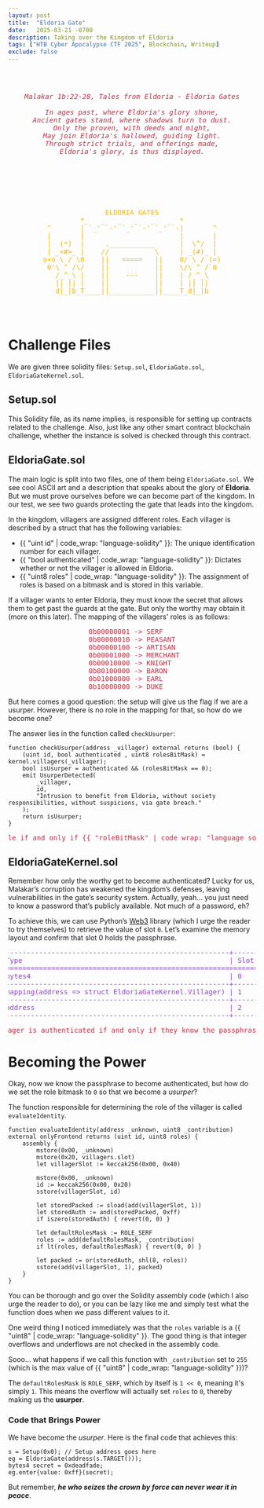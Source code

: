 ```yaml
---
layout: post
title:  "Eldoria Gate"
date:   2025-03-21 -0700
description: Taking over the Kingdom of Eldoria
tags: ["HTB Cyber Apocalypse CTF 2025", Blockchain, Writeup]
exclude: false
---
```




<pre>
  <pre style="text-align: center; border: none; color: #C72C41">
      <em>
Malakar 1b:22-28, Tales from Eldoria - Eldoria Gates

In ages past, where Eldoria's glory shone,
Ancient gates stand, where shadows turn to dust.
Only the proven, with deeds and might,
May join Eldoria's hallowed, guiding light.
Through strict trials, and offerings made,
Eldoria's glory, is thus displayed.
      </em>
  </pre>
  <div style="display: flex; justify-content: center;">
    <pre style="border: none; color: #F7B300">
               ELDORIA GATES      
         *_   _   _   _   _   _  *
 ^       | `_' `-' `_' `-' `_' `-|       ^ 
 |       |                       |       |
 |  (*)  |     .___________      |  \^/  |
 | _<#>_ |    //           \     | _(#)_ |
o+o \ / \0    ||   =====   ||    0/ \ / (=)
 0'\ ^ /\/    ||           ||    \/\ ^ /`0
   /_^_\ |    ||    ---    ||    | /_^_\
   || || |    ||           ||    | || ||
   d|_|b_T____||___________||____T_d|_|b
    </pre>
  </div>
</pre>

# Challenge Files

We are given three solidity files: `Setup.sol`, `EldoriaGate.sol`, `EldoriaGateKernel.sol`.

## Setup.sol
This Solidity file, as its name implies, is responsible for setting up contracts related to the challenge. Also, just like any other smart contract blockchain challenge, whether the instance is solved is checked through this contract.

## EldoriaGate.sol

The main logic is split into two files, one of them being `EldoriaGate.sol`. We see cool ASCII art and a description that speaks about the glory of **Eldoria**. But we must prove ourselves before we can become part of the kingdom. In our test, we see two guards protecting the gate that leads into the kingdom.

In the kingdom, villagers are assigned different roles. Each villager is described by a struct that has the following variables:

- {{ "uint id" | code_wrap: "language-solidity" }}: The unique identification number for each villager.
- {{ "bool authenticated" | code_wrap: "language-solidity" }}: Dictates whether or not the villager is allowed in Eldoria.
- {{ "uint8 roles" | code_wrap: "language-solidity" }}: The assignment of roles is based on a bitmask and is stored in this variable.

If a villager wants to enter Eldoria, they must know the secret that allows them to get past the guards at the gate. But only the worthy may obtain it (more on this later). The mapping of the villagers' roles is as follows:

<div >
<pre style="color: #C72C41; display: flex; align-items: center; justify-content: center;">
  0b00000001 -> SERF
  0b00000010 -> PEASANT 
  0b00000100 -> ARTISAN 
  0b00001000 -> MERCHANT 
  0b00010000 -> KNIGHT 
  0b00100000 -> BARON 
  0b01000000 -> EARL 
  0b10000000 -> DUKE</pre>
</div>

But here comes a good question: the setup will give us the flag if we are a usurper. However, there is no role in the mapping for that, so how do we become one?

The answer lies in the function called `checkUsurper`:

```solidity
function checkUsurper(address _villager) external returns (bool) {
    (uint id, bool authenticated , uint8 rolesBitMask) = kernel.villagers(_villager);
    bool isUsurper = authenticated && (rolesBitMask == 0);
    emit UsurperDetected(
        _villager,
        id,
        "Intrusion to benefit from Eldoria, without society responsibilities, without suspicions, via gate breach."
    );
    return isUsurper;
}
```
<pre style="color: #C72C41; display: flex; align-items: center; justify-content: center;">
 Villager has a usurper role if and only if {{ "roleBitMask" | code_wrap: "language_solidity" }} is set to 0 (1)
</pre>

## EldoriaGateKernel.sol

Remember how only the worthy get to become authenticated? Lucky for us, Malakar’s corruption has weakened the kingdom’s defenses, leaving vulnerabilities in the gate’s security system. Actually, yeah… you just need to know a password that’s publicly available. Not much of a password, eh?

To achieve this, we can use Python’s [Web3](http://github.com/ethereum/web3.py) library (which I urge the reader to try themselves) to retrieve the value of slot `0`. Let’s examine the memory layout and confirm that slot 0 holds the passphrase.

<div >
<pre style="color:rgb(146, 62, 225); display: flex; align-items: center; justify-content: center;">
╭---------------+-------------------------------------------------------+------+--------+-------╮
| Name          | Type                                                  | Slot | Offset | Bytes |
+===============================================================================================+
| eldoriaSecret | bytes4                                                | 0    | 0      | 4     |
|---------------+-------------------------------------------------------+------+--------+-------|
| villagers     | mapping(address => struct EldoriaGateKernel.Villager) | 1    | 0      | 32    |
|---------------+-------------------------------------------------------+------+--------+-------|
| frontend      | address                                               | 2    | 0      | 20    |
╰---------------+-------------------------------------------------------+------+--------+-------╯</pre>
</div>

<pre style="color: #C72C41; display: flex; align-items: center; justify-content: center;">
 Villager is authenticated if and only if they know the passphrase (2)
</pre>

# Becoming the Power

Okay, now we know the passphrase to become authenticated, but how do we set the role bitmask to `0` so that we become a *usurper*?

The function responsible for determining the role of the villager is called `evaluateIdentity`.

```solidity
function evaluateIdentity(address _unknown, uint8 _contribution) external onlyFrontend returns (uint id, uint8 roles) {
    assembly {
        mstore(0x00, _unknown)
        mstore(0x20, villagers.slot)
        let villagerSlot := keccak256(0x00, 0x40)

        mstore(0x00, _unknown)
        id := keccak256(0x00, 0x20)
        sstore(villagerSlot, id)

        let storedPacked := sload(add(villagerSlot, 1))
        let storedAuth := and(storedPacked, 0xff)
        if iszero(storedAuth) { revert(0, 0) }

        let defaultRolesMask := ROLE_SERF
        roles := add(defaultRolesMask, _contribution)
        if lt(roles, defaultRolesMask) { revert(0, 0) }

        let packed := or(storedAuth, shl(8, roles))
        sstore(add(villagerSlot, 1), packed)
    }
}
```

You can be thorough and go over the Solidity assembly code (which I also urge the reader to do), or you can be lazy like me and simply test what the function does when we pass different values to it.  

One weird thing I noticed immediately was that the `roles` variable is a {{ "uint8" | code_wrap: "language-solidity" }}. The good thing is that integer overflows and underflows are not checked in the assembly code.  

Sooo… what happens if we call this function with `_contribution` set to `255` (which is the max value of {{ "uint8" | code_wrap: "language-solidity" }})?  

The `defaultRolesMask` is `ROLE_SERF`, which by itself is `1 << 0`, meaning it's simply `1`. This means the overflow will actually set `roles` to `0`, thereby making us the **usurper**.

### Code that Brings Power
We have become the *usurper*. Here is the final code that achieves this:
```solidity
s = Setup(0x0); // Setup address goes here
eg = EldoriaGate(address(s.TARGET()));
bytes4 secret = 0xdeadfade;
eg.enter{value: 0xff}(secret);
```

But remember, <em>**he who seizes the crown by force can never wear it in peace**</em>.